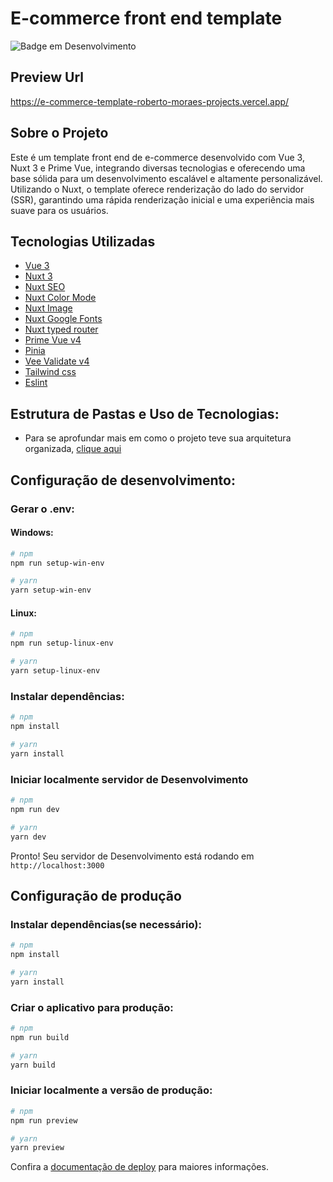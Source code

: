 # E-commerce front end template

![Badge em Desenvolvimento](http://img.shields.io/static/v1?label=STATUS&message=EM%20DESENVOLVIMENTO&color=GREEN&style=for-the-badge)

## Preview Url

https://e-commerce-template-roberto-moraes-projects.vercel.app/

## Sobre o Projeto
Este é um template front end de e-commerce desenvolvido com Vue 3, Nuxt 3 e Prime Vue, integrando diversas tecnologias e oferecendo uma base sólida para um desenvolvimento escalável e altamente personalizável.
Utilizando o Nuxt, o template oferece renderização do lado do servidor (SSR), garantindo uma rápida renderização inicial e uma experiência mais suave para os usuários.

## Tecnologias Utilizadas
- [Vue 3](https://vuejs.org/)
- [Nuxt 3](https://nuxt.com/)
- [Nuxt SEO](https://nuxtseo.com/)
- [Nuxt Color Mode](https://color-mode.nuxtjs.org/)
- [Nuxt Image](https://image.nuxt.com/)
- [Nuxt Google Fonts](https://google-fonts.nuxtjs.org/)
- [Nuxt typed router](https://nuxt-typed-router.vercel.app/)
- [Prime Vue v4](https://v4.primevue.org/)
- [Pinia](https://pinia.vuejs.org/)
- [Vee Validate v4](https://vee-validate.logaretm.com/v4/)
- [Tailwind css](https://tailwindcss.com/)
- [Eslint](https://eslint.org/)

## Estrutura de Pastas e Uso de Tecnologias:

- Para se aprofundar mais em como o projeto teve sua arquitetura organizada, [clique aqui](https://github.com/Rdemora2/E-commerce--template/blob/main/appArchitecture.md)

## Configuração de desenvolvimento:

### Gerar o .env:

#### Windows:
```bash
# npm
npm run setup-win-env

# yarn
yarn setup-win-env
```

#### Linux:
```bash
# npm
npm run setup-linux-env

# yarn
yarn setup-linux-env
```

### Instalar dependências:
```bash
# npm
npm install

# yarn
yarn install
```

### Iniciar localmente servidor de Desenvolvimento

```bash
# npm
npm run dev

# yarn
yarn dev
```

Pronto! Seu servidor de Desenvolvimento está rodando em `http://localhost:3000`

## Configuração de produção

### Instalar dependências(se necessário):
```bash
# npm
npm install

# yarn
yarn install
```

### Criar o aplicativo para produção:

```bash
# npm
npm run build

# yarn
yarn build
```

### Iniciar localmente a versão de produção:

```bash
# npm
npm run preview

# yarn
yarn preview
```

Confira a [documentação de deploy](https://nuxt.com/docs/getting-started/deployment) para maiores informações.
